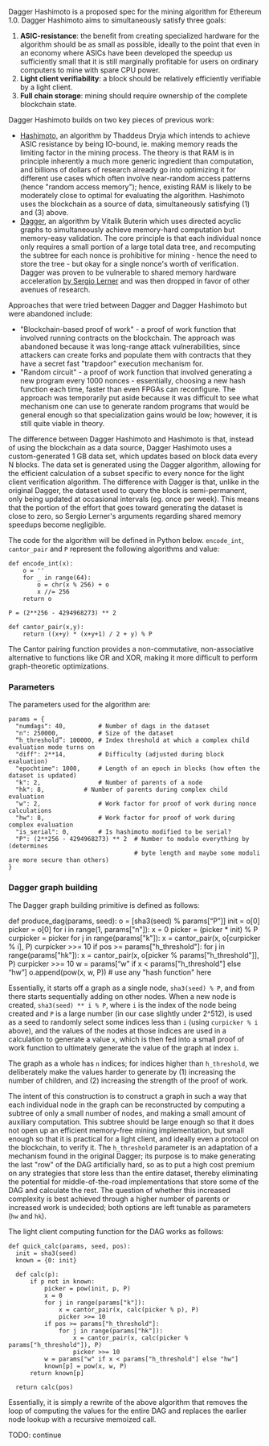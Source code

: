 Dagger Hashimoto is a proposed spec for the mining algorithm for Ethereum 1.0. Dagger Hashimoto aims to simultaneously satisfy three goals:

1. **ASIC-resistance**: the benefit from creating specialized hardware for the algorithm should be as small as possible, ideally to the point that even in an economy where ASICs have been developed the speedup us sufficiently small that it is still marginally profitable for users on ordinary computers to mine with spare CPU power.
2. **Light client verifiability**: a block should be relatively efficiently verifiable by a light client.
3. **Full chain storage**: mining should require ownership of the complete blockchain state.

Dagger Hashimoto builds on two key pieces of previous work:

* [Hashimoto](http://vaurum.com/hashimoto.pdf), an algorithm by Thaddeus Dryja which intends to achieve ASIC resistance by being IO-bound, ie. making memory reads the limiting factor in the mining process. The theory is that RAM is in principle inherently a much more generic ingredient than computation, and billions of dollars of research already go into optimizing it for different use cases which often involve near-random access patterns (hence "random access memory"); hence, existing RAM is likely to be moderately close to optimal for evaluating the algorithm. Hashimoto uses the blockchain as a source of data, simultaneously satisfying (1) and (3) above.
* [Dagger](http://vitalik.ca/ethereum/dagger.html), an algorithm by Vitalik Buterin which uses directed acyclic graphs to simultaneously achieve memory-hard computation but memory-easy validation. The core principle is that each individual nonce only requires a small portion of a large total data tree, and recomputing the subtree for each nonce is prohibitive for mining - hence the need to store the tree - but okay for a single nonce's worth of verification. Dagger was proven to be vulnerable to shared memory hardware acceleration [by Sergio Lerner](https://bitslog.wordpress.com/2014/01/17/ethereum-dagger-pow-is-flawed/) and was then dropped in favor of other avenues of research.

Approaches that were tried between Dagger and Dagger Hashimoto but were abandoned include:

* "Blockchain-based proof of work" - a proof of work function that involved running contracts on the blockchain. The approach was abandoned because it was long-range attack vulnerabilities, since attackers can create forks and populate them with contracts that they have a secret fast "trapdoor" execution mechanism for.
* "Random circuit" - a proof of work function that involved generating a new program every 1000 nonces - essentially, choosing a new hash function each time, faster than even FPGAs can reconfigure. The approach was temporarily put aside because it was difficult to see what mechanism one can use to generate random programs that would be general enough so that specialization gains would be low; however, it is still quite viable in theory.

The difference between Dagger Hashimoto and Hashimoto is that, instead of using the blockchain as a data source, Dagger Hashimoto uses a custom-generated 1 GB data set, which updates based on block data every N blocks. The data set is generated using the Dagger algorithm, allowing for the efficient calculation of a subset specific to every nonce for the light client verification algorithm. The difference with Dagger is that, unlike in the original Dagger, the dataset used to query the block is semi-permanent, only being updated at occasional intervals (eg. once per week). This means that the portion of the effort that goes toward generating the dataset is close to zero, so Sergio Lerner's arguments regarding shared memory speedups become negligible.

The code for the algorithm will be defined in Python below. `encode_int`, `cantor_pair` and `P` represent the following algorithms and value:

    def encode_int(x):
        o = ''
        for _ in range(64):
            o = chr(x % 256) + o
            x //= 256 
        return o

    P = (2**256 - 4294968273) ** 2

    def cantor_pair(x,y):
        return ((x+y) * (x+y+1) / 2 + y) % P 

The Cantor pairing function provides a non-commutative, non-associative alternative to functions like OR and XOR, making it more difficult to perform graph-theoretic optimizations.

### Parameters

The parameters used for the algorithm are:

    params = {
      "numdags": 40,         # Number of dags in the dataset
      "n": 250000,           # Size of the dataset
      “h_threshold”: 100000, # Index threshold at which a complex child evaluation mode turns on
      "diff": 2**14,         # Difficulty (adjusted during block exaluation)
      "epochtime": 1000,     # Length of an epoch in blocks (how often the dataset is updated)
      "k": 2,                # Number of parents of a node
      "hk": 8,           # Number of parents during complex child evaluation
      "w": 2,                # Work factor for proof of work during nonce calculations
      "hw": 8,               # Work factor for proof of work during complex evaluation
      "is_serial": 0,        # Is hashimoto modified to be serial?
      "P": (2**256 - 4294968273) ** 2  # Number to modulo everything by (determines
                                       # byte length and maybe some moduli are more secure than others)
    }   

### Dagger graph building

The Dagger graph building primitive is defined as follows:

def produce_dag(params, seed):
      o = [sha3(seed) % params[“P”]]
      init = o[0]
      picker = o[0]
      for i in range(1, params["n"]):
          x = 0
          picker = (picker * init) % P
          curpicker = picker
          for j in range(params["k"]):
              x = cantor_pair(x, o[curpicker % i], P)
              curpicker >>= 10
              if pos >= params["h_threshold"]:
                  for j in range(params["hk"]):
                      x = cantor_pair(x, o[picker % params["h_threshold"]], P)
                      curpicker >>= 10
          w = params[“w” if x < params["h_threshold"] else “hw”]
          o.append(pow(x, w, P))  # use any "hash function" here

Essentially, it starts off a graph as a single node, `sha3(seed) % P`, and from there starts sequentially adding on other nodes. When a new node is created, `sha3(seed) ** i % P`, where `i` is the index of the node being created and `P` is a large number (in our case slightly under 2^512), is used as a seed to randomly select some indices less than `i` (using `curpicker % i` above), and the values of the nodes at those indices are used in a calculation to generate a value `x`, which is then fed into a small proof of work function to ultimately generate the value of the graph at index `i`.

The graph as a whole has `n` indices; for indices higher than `h_threshold`, we deliberately make the values harder to generate by (1) increasing the number of children, and (2) increasing the strength of the proof of work.

The intent of this construction is to construct a graph in such a way that each individual node in the graph can be reconstructed by computing a subtree of only a small number of nodes, and making a small amount of auxiliary computation. This subtree should be large enough so that it does not open up an efficient memory-free mining implementation, but small enough so that it is practical for a light client, and ideally even a protocol on the blockchain, to verify it. The `h_threshold` parameter is an adaptation of a mechanism found in the original Dagger; its purpose is to make generating the last "row" of the DAG artificially hard, so as to put a high cost premium on any strategies that store less than the entire dataset, thereby eliminating the potential for middle-of-the-road implementations that store some of the DAG and calculate the rest. The question of whether this increased complexity is best achieved through a higher number of parents or increased work is undecided; both options are left tunable as parameters (`hw` and `hk`).

The light client computing function for the DAG works as follows:

    def quick_calc(params, seed, pos):
      init = sha3(seed)
      known = {0: init}
  
      def calc(p):
          if p not in known:
              picker = pow(init, p, P)
              x = 0
              for j in range(params["k"]):
                  x = cantor_pair(x, calc(picker % p), P)
                  picker >>= 10
              if pos >= params["h_threshold"]:
                  for j in range(params["hk"]):
                      x = cantor_pair(x, calc(picker % params["h_threshold"]), P)
                      picker >>= 10
              w = params["w" if x < params["h_threshold"] else "hw"]
              known[p] = pow(x, w, P)
          return known[p]
  
      return calc(pos)

Essentially, it is simply a rewrite of the above algorithm that removes the loop of computing the values for the entire DAG and replaces the earlier node lookup with a recursive memoized call.

TODO: continue
